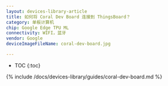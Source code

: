 ```yaml
---
layout: devices-library-article
title: 如何将 Coral Dev Board 连接到 ThingsBoard？
category: 单板计算机
chip: Google Edge TPU ML
connectivity: WIFI，蓝牙
vendor: Google
deviceImageFileName: coral-dev-board.jpg

---
```



* TOC
{:toc}

{% include /docs/devices-library/guides/coral-dev-board.md %}
